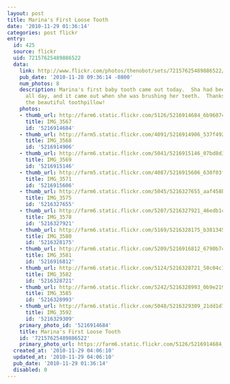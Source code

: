 ```yaml
---
layout: post
title: Marina's First Loose Tooth
date: '2010-11-29 01:36:14'
categories: post flickr
entry:
  id: 425
  source: flickr
  uid: 72157625489886522
  data:
    link: http://www.flickr.com/photos/thenobot/sets/72157625489886522/
    pub_date: '2010-11-28 09:36:14 -0800'
    num_photos: 8
    description: Marina's first baby tooth came out today.  Sha had been working it
      all day, and it came out when she was brushing her teeth.  Thanks to Mimi for
      the beautiful toothpillow!
    photos:
    - thumb_url: http://farm6.static.flickr.com/5126/5216914684_6b9607ce93_s.jpg
      title: IMG_3567
      id: '5216914684'
    - thumb_url: http://farm5.static.flickr.com/4091/5216914906_537f492b92_s.jpg
      title: IMG_3568
      id: '5216914906'
    - thumb_url: http://farm6.static.flickr.com/5041/5216915146_07bd8d3feb_s.jpg
      title: IMG_3569
      id: '5216915146'
    - thumb_url: http://farm5.static.flickr.com/4087/5216915606_630f03f250_s.jpg
      title: IMG_3571
      id: '5216915606'
    - thumb_url: http://farm6.static.flickr.com/5045/5216327655_aaf458b8e3_s.jpg
      title: IMG_3575
      id: '5216327655'
    - thumb_url: http://farm6.static.flickr.com/5207/5216327921_46edb1cbb6_s.jpg
      title: IMG_3578
      id: '5216327921'
    - thumb_url: http://farm6.static.flickr.com/5169/5216328175_b38134511d_s.jpg
      title: IMG_3580
      id: '5216328175'
    - thumb_url: http://farm6.static.flickr.com/5209/5216916812_6790b7cd78_s.jpg
      title: IMG_3581
      id: '5216916812'
    - thumb_url: http://farm6.static.flickr.com/5124/5216328721_50c04c1189_s.jpg
      title: IMG_3582
      id: '5216328721'
    - thumb_url: http://farm6.static.flickr.com/5242/5216328993_0b9e219f43_s.jpg
      title: IMG_3585
      id: '5216328993'
    - thumb_url: http://farm6.static.flickr.com/5048/5216329309_21dd1d76d6_s.jpg
      title: IMG_3592
      id: '5216329309'
    primary_photo_id: '5216914684'
    title: Marina's First Loose Tooth
    id: '72157625489886522'
    primary_photo_url: https://farm6.static.flickr.com/5126/5216914684_6b9607ce93_m.jpg
  created_at: '2010-11-29 04:06:10'
  updated_at: '2010-11-29 04:06:10'
  pub_date: '2010-11-29 01:36:14'
  disabled: 0
---
```

